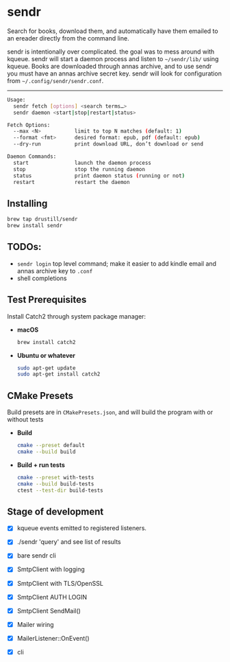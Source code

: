 # sendr

Search for books, download them, and automatically have them emailed to an ereader directly from the command line.

sendr is intentionally over complicated. the goal was to mess around with kqueue. sendr will start a daemon process and listen to `~/sendr/lib/` using kqueue.
Books are downloaded through annas archive, and to use sendr you must have an annas archive secret key. sendr will look for
configuration from `~/.config/sendr/sendr.conf`.

---

```bash
Usage:
  sendr fetch [options] <search terms…>
  sendr daemon <start|stop|restart|status>

Fetch Options:
  --max <N>           limit to top N matches (default: 1)
  --format <fmt>      desired format: epub, pdf (default: epub)
  --dry-run           print download URL, don’t download or send

Daemon Commands:
  start               launch the daemon process
  stop                stop the running daemon
  status              print daemon status (running or not)
  restart             restart the daemon
```

## Installing

```bash
brew tap drustill/sendr
brew install sendr
```

## TODOs:

- `sendr login` top level command; make it easier to add kindle email and annas archive key to `.conf`
- shell completions

## Test Prerequisites

Install Catch2 through system package manager:

- **macOS**
  ```bash
  brew install catch2
  ```

- **Ubuntu or whatever**
  ```bash
  sudo apt-get update
  sudo apt-get install catch2
  ```

## CMake Presets

Build presets are in `CMakePresets.json`, and will build the program with or without tests

- **Build**
  ```bash
  cmake --preset default
  cmake --build build
  ```
- **Build + run tests**
  ```bash
  cmake --preset with-tests
  cmake --build build-tests
  ctest --test-dir build-tests
  ```

## Stage of development

- [x] kqueue events emitted to registered listeners.
- [x] ./sendr 'query' and see list of results
- [x] bare sendr cli

- [x] SmtpClient with logging
- [x] SmtpClient with TLS/OpenSSL
- [x] SmtpClient AUTH LOGIN
- [x] SmtpClient SendMail()

- [x] Mailer wiring
- [x] MailerListener::OnEvent()

- [x] cli
